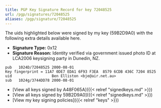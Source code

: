 ```yaml
---
title: PGP Key Signature Record for key 72048525
url: /pgp/signatures/72048525
aliases: /pgp/signature/72048525
---
```



The uids highlighted below were signed by my key (59B2D9A0) with
 the following extra details available
here.

 * **Signature Type:** 0x12
 * **Signature Reason:** Identity verified via government issued photo ID at LCA2006 keysigning party in Dunedin, NZ.

```text {hl_lines=[3]}
pub   1024D/72048525 2000-08-01
Key fingerprint = 11A7 0DE7 EDA1 6F93 F3EA  8579 6CDB 436C 7204 8525
uid                  Ben Elliston <bje@air.net.au>
sub   1024g/3744DD78 2000-08-01
```

  * [View all keys signed by A48F065A]({{< relref "signedkeys.md" >}})
  * [View all keys signed by 59B2D9A0]({{< relref "signedkeys.md" >}})
  * [View my key signing policies]({{< relref "keys" >}})